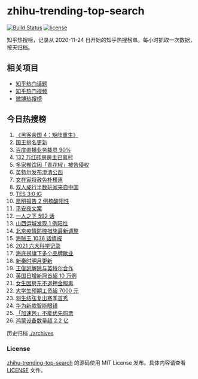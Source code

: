# zhihu-trending-top-search

[![Build Status](https://github.com/justjavac/zhihu-trending-top-search/workflows/ci/badge.svg?branch=main)](https://github.com/justjavac/zhihu-trending-top-search/actions)
[![license](https://img.shields.io/github/license/justjavac/zhihu-trending-top-search)](https://github.com/justjavac/zhihu-trending-top-search/blob/main/LICENSE)

知乎热搜榜，记录从 2020-11-24 日开始的知乎热搜榜单。每小时抓取一次数据，按天[归档](./archives)。

## 相关项目

- [知乎热门话题](https://github.com/justjavac/zhihu-trending-hot-questions)
- [知乎热门视频](https://github.com/justjavac/zhihu-trending-hot-video)
- [微博热搜榜](https://github.com/justjavac/weibo-trending-hot-search)

## 今日热搜榜

<!-- BEGIN -->
<!-- 最后更新时间 Sat Dec 25 2021 09:53:13 GMT+0800 (China Standard Time) -->

1. [《黑客帝国 4：矩阵重生》](https://www.zhihu.com/search?q=黑客帝国4)
1. [国王排名更新](https://www.zhihu.com/search?q=国王排名)
1. [百度直播业务裁员 90%](https://www.zhihu.com/search?q=百度裁员)
1. [132 万红砖房房主已离村](https://www.zhihu.com/search?q=132万红砖房)
1. [多家餐饮因「青花椒」被告侵权](https://www.zhihu.com/search?q=青花椒)
1. [英特尔发布澄清公函](https://www.zhihu.com/search?q=英特尔)
1. [文在寅将赦免朴槿惠](https://www.zhihu.com/search?q=朴槿惠)
1. [双人成行半数玩家来自中国](https://www.zhihu.com/search?q=双人成行)
1. [TES 3:0 iG](https://www.zhihu.com/search?q=tes)
1. [昆明报告 2 例核酸阳性](https://www.zhihu.com/search?q=昆明疫情)
1. [平安夜文案](https://www.zhihu.com/search?q=平安夜)
1. [一人之下 592 话](https://www.zhihu.com/search?q=一人之下)
1. [山西运城发现 1 例阳性](https://www.zhihu.com/search?q=山西疫情)
1. [北京疫情防控措施最新调整](https://www.zhihu.com/search?q=北京疫情防控措施)
1. [海贼王 1036 话情报](https://www.zhihu.com/search?q=海贼王)
1. [2021 六大科学记录](https://www.zhihu.com/search?q=六大科学记录)
1. [海底捞旗下多个品牌歇业](https://www.zhihu.com/search?q=海底捞)
1. [新秦时明月更新](https://www.zhihu.com/search?q=新秦时明月)
1. [王俊凯解除与英特尔合作](https://www.zhihu.com/search?q=王俊凯与英特尔解约)
1. [英国日增新冠首超 10 万例](https://www.zhihu.com/search?q=英国疫情)
1. [女生因房东不退押金服毒](https://www.zhihu.com/search?q=大三女生服毒身亡)
1. [大学生预期工资超 7000 元](https://www.zhihu.com/search?q=大学生预期工资)
1. [羽生结弦复出赛季首秀](https://www.zhihu.com/search?q=羽生结弦)
1. [华为新款智能眼镜](https://www.zhihu.com/search?q=华为智能眼镜)
1. [「加速包」不能优先购票](https://www.zhihu.com/search?q=加速包)
1. [鸿蒙设备数量超 2.2 亿](https://www.zhihu.com/search?q=鸿蒙设备数量)

<!-- END -->

历史归档 [./archives](./archives)

### License

[zhihu-trending-top-search](https://github.com/justjavac/zhihu-trending-top-search)
的源码使用 MIT License 发布。具体内容请查看 [LICENSE](./LICENSE) 文件。
